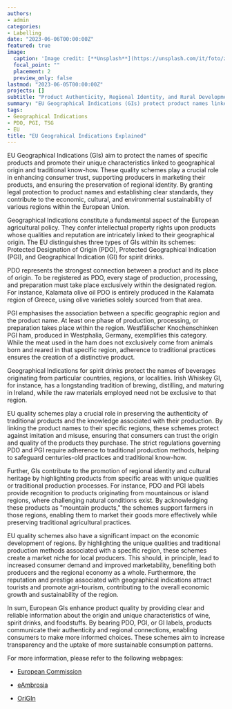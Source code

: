 ```yaml
---
authors:
- admin
categories:
- Labelling
date: "2023-06-06T00:00:00Z"
featured: true
image:
  caption: 'Image credit: [**Unsplash**](https://unsplash.com/it/foto/z0bACVUDTJM)'
  focal_point: ""
  placement: 2
  preview_only: false
lastmod: "2023-06-05T00:00:00Z"
projects: []
subtitle: "Product Authenticity, Regional Identity, and Rural Development."
summary: "EU Geographical Indications (GIs) protect product names linked to specific regions and traditional expertise. These schemes enhance consumer trust, aid producers in marketing, and preserve regional identities. GIs ensure product authenticity and support socioeconomic development. They contribute to diverse regional cultures, economic growth, and provide consumers with reliable information on product origin and quality."
tags:
- Geographical Indications
- PDO, PGI, TSG 
- EU
title: "EU Geograhical Indications Explained"
---
```


EU Geographical Indications (GIs) aim to protect the names of specific products and promote their unique characteristics linked to geographical origin and traditional know-how. These quality schemes play a crucial role in enhancing consumer trust, supporting producers in marketing their products, and ensuring the preservation of regional identity. By granting legal protection to product names and establishing clear standards, they contribute to the economic, cultural, and environmental sustainability of various regions within the European Union.

Geographical Indications constitute a fundamental aspect of the European agricultural policy. They confer intellectual property rights upon products whose qualities and reputation are intricately linked to their geographical origin. The EU distinguishes three types of GIs within its schemes: Protected Designation of Origin (PDO), Protected Geographical Indication (PGI), and Geographical Indication (GI) for spirit drinks.

PDO represents the strongest connection between a product and its place of origin. To be registered as PDO, every stage of production, processing, and preparation must take place exclusively within the designated region. For instance, Kalamata olive oil PDO is entirely produced in the Kalamata region of Greece, using olive varieties solely sourced from that area.

PGI emphasises the association between a specific geographic region and the product name. At least one phase of production, processing, or preparation takes place within the region. Westfälischer Knochenschinken PGI ham, produced in Westphalia, Germany, exemplifies this category. While the meat used in the ham does not exclusively come from animals born and reared in that specific region, adherence to traditional practices ensures the creation of a distinctive product.

Geographical Indications for spirit drinks protect the names of beverages originating from particular countries, regions, or localities. Irish Whiskey GI, for instance, has a longstanding tradition of brewing, distilling, and maturing in Ireland, while the raw materials employed need not be exclusive to that region.

EU quality schemes play a crucial role in preserving the authenticity of traditional products and the knowledge associated with their production. By linking the product names to their specific regions, these schemes protect against imitation and misuse, ensuring that consumers can trust the origin and quality of the products they purchase. The strict regulations governing PDO and PGI require adherence to traditional production methods, helping to safeguard centuries-old practices and traditional know-how.

Further, GIs contribute to the promotion of regional identity and cultural heritage by highlighting products from specific areas with unique qualities or traditional production processes. For instance, PDO and PGI labels provide recognition to products originating from mountainous or island regions, where challenging natural conditions exist. By acknowledging these products as "mountain products," the schemes support farmers in those regions, enabling them to market their goods more effectively while preserving traditional agricultural practices.

EU quality schemes also have a significant impact on the economic development of regions. By highlighting the unique qualities and traditional production methods associated with a specific region, these schemes create a market niche for local producers. This should, in principle, lead to increased consumer demand and improved marketability, benefiting both producers and the regional economy as a whole. Furthermore, the reputation and prestige associated with geographical indications attract tourists and promote agri-tourism, contributing to the overall economic growth and sustainability of the region.

In sum, European GIs enhance product quality by providing clear and reliable information about the origin and unique characteristics of wine, spirit drinks, and foodstuffs. By bearing PDO, PGI, or GI labels, products communicate their authenticity and regional connections, enabling consumers to make more informed choices. These schemes aim to increase transparency and the uptake of more sustainable consumption patterns. 

For more information, please refer to the following webpages: 

- [European Commission](https://agriculture.ec.europa.eu/farming/geographical-indications-and-quality-schemes/geographical-indications-and-quality-schemes-explained_en#:~:text=The%20EU%20geographical%20indications%20system,linked%20to%20the%20production%20territory)    

- [eAmbrosia](https://ec.europa.eu/info/food-farming-fisheries/food-safety-and-quality/certification/quality-labels/geographical-indications-register/)  

- [OriGIn](https://www.origin-gi.com/web_articles/key-concepts-in-the-field-of-geographical-indications-gis-en-gb-4/)